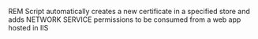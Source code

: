 REM Script automatically creates a new certificate in a specified store and adds NETWORK SERVICE permissions to be consumed from a web app hosted in IIS